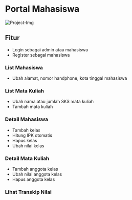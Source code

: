 # Portal Mahasiswa

![Project-Img](/img/Portal-Mahasiswa-Img.gif)

## Fitur
- Login sebagai admin atau mahasiswa
- Register sebagai mahasiswa

### List Mahasiswa
- Ubah alamat, nomor handphone, kota tinggal mahasiswa

### List Mata Kuliah
- Ubah nama atau jumlah SKS mata kuliah
- Tambah mata kuliah 

### Detail Mahasiswa
- Tambah kelas
- Hitung IPK otomatis
- Hapus kelas
- Ubah nilai kelas

### Detail Mata Kuliah
- Tambah anggota kelas
- Ubah nilai anggota kelas
- Hapus anggota kelas

### Lihat Transkip Nilai
